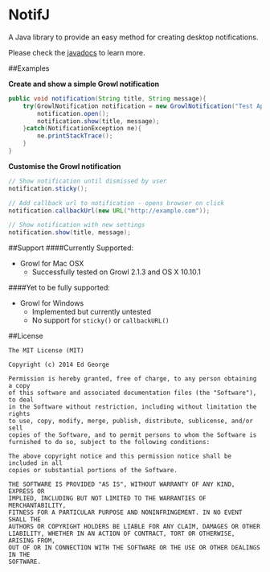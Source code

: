 NotifJ
=======

A Java library to provide an easy method for creating desktop notifications.

Please check the [javadocs](http://ed-george.github.io/NotifJ/apidoc/index.html) to learn more.

##Examples

**Create and show a simple Growl notification**

```java
public void notification(String title, String message){
	try(GrowlNotification notification = new GrowlNotification("Test App")){
	    notification.open();
	    notification.show(title, message);
	}catch(NotificationException ne){
	    ne.printStackTrace();
	}
}
```
**Customise the Growl notification**

```java
// Show notification until dismissed by user
notification.sticky();

// Add callback url to notification - opens browser on click
notification.callbackUrl(new URL("http://example.com"));

// Show notification with new settings
notification.show(title, message);
```

##Support
####Currently Supported:
+ Growl for Mac OSX
  + Successfully tested on Growl 2.1.3 and OS X 10.10.1
  
####Yet to be fully supported:
+ Growl for Windows
  + Implemented but currently untested
  + No support for `sticky()` or `callbackURL()`
 

##License 
```
The MIT License (MIT)

Copyright (c) 2014 Ed George

Permission is hereby granted, free of charge, to any person obtaining a copy
of this software and associated documentation files (the "Software"), to deal
in the Software without restriction, including without limitation the rights
to use, copy, modify, merge, publish, distribute, sublicense, and/or sell
copies of the Software, and to permit persons to whom the Software is
furnished to do so, subject to the following conditions:

The above copyright notice and this permission notice shall be included in all
copies or substantial portions of the Software.

THE SOFTWARE IS PROVIDED "AS IS", WITHOUT WARRANTY OF ANY KIND, EXPRESS OR
IMPLIED, INCLUDING BUT NOT LIMITED TO THE WARRANTIES OF MERCHANTABILITY,
FITNESS FOR A PARTICULAR PURPOSE AND NONINFRINGEMENT. IN NO EVENT SHALL THE
AUTHORS OR COPYRIGHT HOLDERS BE LIABLE FOR ANY CLAIM, DAMAGES OR OTHER
LIABILITY, WHETHER IN AN ACTION OF CONTRACT, TORT OR OTHERWISE, ARISING FROM,
OUT OF OR IN CONNECTION WITH THE SOFTWARE OR THE USE OR OTHER DEALINGS IN THE
SOFTWARE.

```
